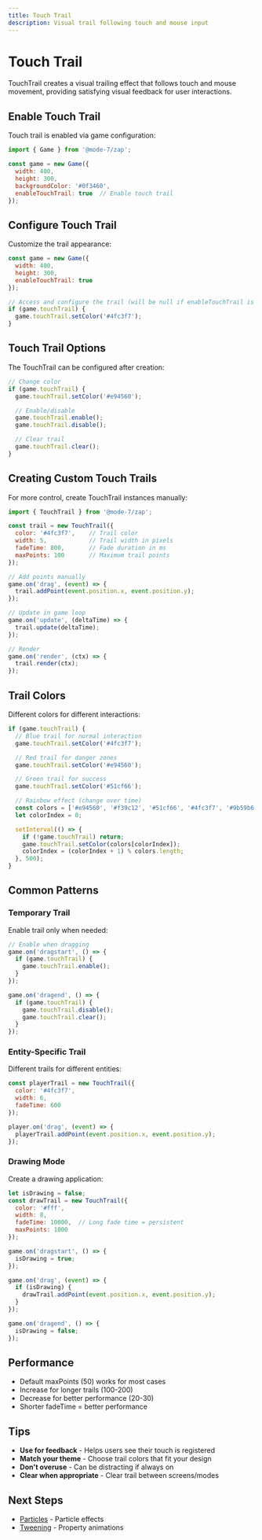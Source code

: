 ```yaml
---
title: Touch Trail
description: Visual trail following touch and mouse input
---
```


# Touch Trail

TouchTrail creates a visual trailing effect that follows touch and mouse movement, providing satisfying visual feedback for user interactions.

## Enable Touch Trail

Touch trail is enabled via game configuration:

```javascript
import { Game } from '@mode-7/zap';

const game = new Game({
  width: 400,
  height: 300,
  backgroundColor: '#0f3460',
  enableTouchTrail: true  // Enable touch trail
});
```

## Configure Touch Trail

Customize the trail appearance:

```javascript
const game = new Game({
  width: 400,
  height: 300,
  enableTouchTrail: true
});

// Access and configure the trail (will be null if enableTouchTrail is false)
if (game.touchTrail) {
  game.touchTrail.setColor('#4fc3f7');
}
```

## Touch Trail Options

The TouchTrail can be configured after creation:

```javascript
// Change color
if (game.touchTrail) {
  game.touchTrail.setColor('#e94560');

  // Enable/disable
  game.touchTrail.enable();
  game.touchTrail.disable();

  // Clear trail
  game.touchTrail.clear();
}
```

## Creating Custom Touch Trails

For more control, create TouchTrail instances manually:

```javascript
import { TouchTrail } from '@mode-7/zap';

const trail = new TouchTrail({
  color: '#4fc3f7',    // Trail color
  width: 5,            // Trail width in pixels
  fadeTime: 800,       // Fade duration in ms
  maxPoints: 100       // Maximum trail points
});

// Add points manually
game.on('drag', (event) => {
  trail.addPoint(event.position.x, event.position.y);
});

// Update in game loop
game.on('update', (deltaTime) => {
  trail.update(deltaTime);
});

// Render
game.on('render', (ctx) => {
  trail.render(ctx);
});
```

## Trail Colors

Different colors for different interactions:

```javascript
if (game.touchTrail) {
  // Blue trail for normal interaction
  game.touchTrail.setColor('#4fc3f7');

  // Red trail for danger zones
  game.touchTrail.setColor('#e94560');

  // Green trail for success
  game.touchTrail.setColor('#51cf66');

  // Rainbow effect (change over time)
  const colors = ['#e94560', '#f39c12', '#51cf66', '#4fc3f7', '#9b59b6'];
  let colorIndex = 0;

  setInterval(() => {
    if (!game.touchTrail) return;
    game.touchTrail.setColor(colors[colorIndex]);
    colorIndex = (colorIndex + 1) % colors.length;
  }, 500);
}
```

## Common Patterns

### Temporary Trail

Enable trail only when needed:

```javascript
// Enable when dragging
game.on('dragstart', () => {
  if (game.touchTrail) {
    game.touchTrail.enable();
  }
});

game.on('dragend', () => {
  if (game.touchTrail) {
    game.touchTrail.disable();
    game.touchTrail.clear();
  }
});
```

### Entity-Specific Trail

Different trails for different entities:

```javascript
const playerTrail = new TouchTrail({
  color: '#4fc3f7',
  width: 6,
  fadeTime: 600
});

player.on('drag', (event) => {
  playerTrail.addPoint(event.position.x, event.position.y);
});
```

### Drawing Mode

Create a drawing application:

```javascript
let isDrawing = false;
const drawTrail = new TouchTrail({
  color: '#fff',
  width: 8,
  fadeTime: 10000,  // Long fade time = persistent
  maxPoints: 1000
});

game.on('dragstart', () => {
  isDrawing = true;
});

game.on('drag', (event) => {
  if (isDrawing) {
    drawTrail.addPoint(event.position.x, event.position.y);
  }
});

game.on('dragend', () => {
  isDrawing = false;
});
```

## Performance

- Default maxPoints (50) works for most cases
- Increase for longer trails (100-200)
- Decrease for better performance (20-30)
- Shorter fadeTime = better performance

## Tips

- **Use for feedback** - Helps users see their touch is registered
- **Match your theme** - Choose trail colors that fit your design
- **Don't overuse** - Can be distracting if always on
- **Clear when appropriate** - Clear trail between screens/modes

## Next Steps

- [Particles](/animation/particles) - Particle effects
- [Tweening](/animation/tweening) - Property animations
